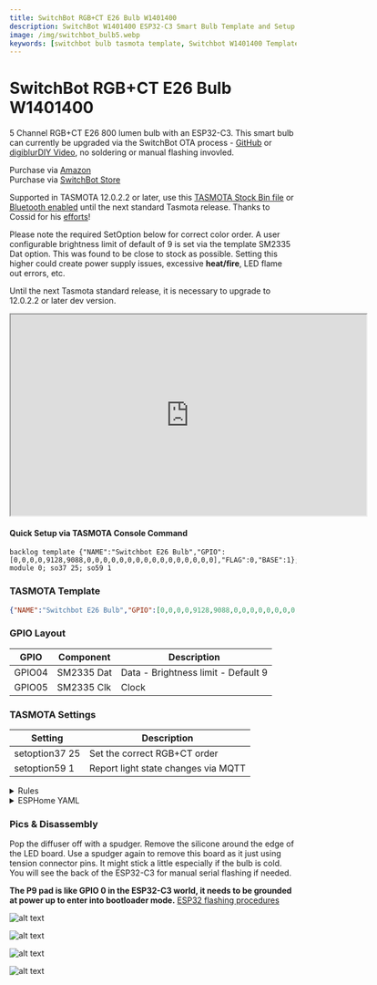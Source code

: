 ```yaml
---
title: SwitchBot RGB+CT E26 Bulb W1401400
description: SwitchBot W1401400 ESP32-C3 Smart Bulb Template and Setup for TASMOTA and ESPHome
image: /img/switchbot_bulb5.webp
keywords: [switchbot bulb tasmota template, Switchbot W1401400 Template, Switchbot Plug ESPHome, 2AKXB-W1401400, switchbot tasmota, switchbot bluetooth proxy]
---
```

# SwitchBot RGB+CT E26 Bulb W1401400 
5 Channel RGB+CT E26 800 lumen bulb with an ESP32-C3.  This smart bulb can currently be upgraded via the SwitchBot OTA process - [GitHub](https://github.com/kendallgoto/switchbota) or [digiblurDIY Video](https://youtu.be/iTexFQ0Th0I), no soldering or manual flashing invovled.  

Purchase via [Amazon](https://amzn.to/38Vhuv3)  
Purchase via [SwitchBot Store](https://switchbot.vip/3mkXt45)

Supported in TASMOTA 12.0.2.2 or later, use this [TASMOTA Stock Bin file](/firmware/tasmota32c3_2022_06_26.bin) or [Bluetooth enabled](https://github.com/tasmota/install/raw/0533fd275fad9f4f3bf8350a6afdb9c6176d6879/firmware/unofficial/tasmota32c3-bluetooth.bin) until the next standard Tasmota release. Thanks to Cossid for his [efforts](https://github.com/arendst/Tasmota/pull/15839)!    

Please note the required SetOption below for correct color order.  A user configurable brightness limit of default of 9 is set via the template SM2335 Dat option.  This was found to be close to stock as possible.  Setting this higher could create power supply issues, excessive **heat/fire**, LED flame out errors, etc.

Until the next Tasmota standard release, it is necessary to upgrade to 12.0.2.2 or later dev version.  

<iframe allowfullscreen height="353" src="https://www.youtube.com/embed/iTexFQ0Th0I" width="625" youtube-src-=""></iframe>  

#### Quick Setup via TASMOTA Console Command
```
backlog template {"NAME":"Switchbot E26 Bulb","GPIO":[0,0,0,0,9128,9088,0,0,0,0,0,0,0,0,0,0,0,0,0,0,0,0],"FLAG":0,"BASE":1}; module 0; so37 25; so59 1
```

### TASMOTA Template
```json
{"NAME":"Switchbot E26 Bulb","GPIO":[0,0,0,0,9128,9088,0,0,0,0,0,0,0,0,0,0,0,0,0,0,0,0],"FLAG":0,"BASE":1}
```

### GPIO Layout

| GPIO |    Component | Description |
|------ |-------------|-------------|         
|GPIO04	| SM2335 Dat | Data - Brightness limit - Default 9
|GPIO05	| SM2335 Clk | Clock

### TASMOTA Settings

| Setting | Description
|---------------|-------------
| setoption37 25 | Set the correct RGB+CT order
| setoption59 1  | Report light state changes via MQTT

<details><summary>Rules</summary>     
<p>
None necessary.
</p></details>

<details><summary>ESPHome YAML</summary>     
<p>

```yaml
# Current BETA PR via Cossid https://github.com/esphome/esphome/pull/3924
external_components:
  - source:
      type: git
      url: https://github.com/dentra/esphome.git
      ref: web-server-idf
    components: [ web_server_base, web_server_idf, web_server, captive_portal ]
  - source:
      type: git
      url: https://github.com/Cossid/esphome.git
      ref: sm2335
    components: [ sm10bit_base, sm2335 ]

sm2335:
  data_pin: GPIO4
  clock_pin: GPIO5
  max_power_color_channels: 9
  max_power_white_channels: 9

# Individual outputs
output:
  - platform: sm2335
    id: output_red
    channel: 1
  - platform: sm2335
    id: output_green
    channel: 0
  - platform: sm2335
    id: output_blue
    channel: 2
  - platform: sm2335
    id: output_coldwhite
    channel: 4
  - platform: sm2335
    id: output_warmwhite
    channel: 3

light:
  - platform: rgbww
    restore_mode: RESTORE_DEFAULT_OFF
    name: "${friendly_name}"
    red: output_red
    green: output_green
    blue: output_blue
    cold_white: output_coldwhite 
    warm_white: output_warmwhite 
    cold_white_color_temperature: 6536 K
    warm_white_color_temperature: 2000 K
    color_interlock: true
```
</p></details>

### Pics & Disassembly

Pop the diffuser off with a spudger.  Remove the silicone around the edge of the LED board.  Use a spudger again to remove this board as it just using tension connector pins.  It might stick a little especially if the bulb is cold.  You will see the back of the ESP32-C3 for manual serial flashing if needed. 

**The P9 pad is like GPIO 0 in the ESP32-C3 world, it needs to be grounded at power up to enter into bootloader mode.**  [ESP32 flashing procedures](/wiki/tasmota/how_to_flash_esp32)

![alt text](/img/devices/switchbot_bulb1.webp "SwitchBot RGB+CT E26 W1401400 #1")

![alt text](/img/devices/switchbot_bulb2.webp "SwitchBot RGB+CT E26 W1401400 #2")

![alt text](/img/devices/switchbot_bulb3.webp "SwitchBot RGB+CT E26 W1401400 #3")

![alt text](/img/devices/switchbot_bulb4.webp "SwitchBot RGB+CT E26 W1401400 #4")